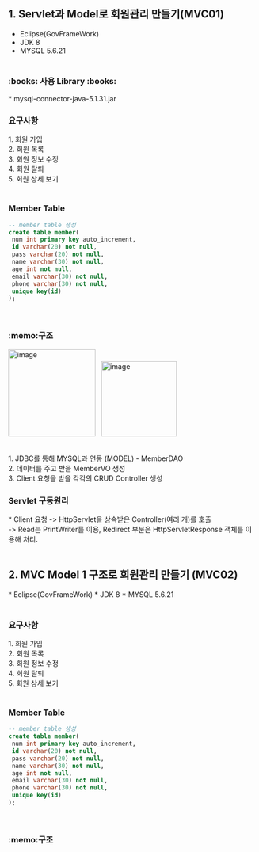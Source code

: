 <h2>1. Servlet과 Model로 회원관리 만들기(MVC01)</h2>

* Eclipse(GovFrameWork)
* JDK 8
* MYSQL 5.6.21
<br><br>

<h3>:books: 사용 Library :books:</h3>
* mysql-connector-java-5.1.31.jar

<h3>요구사항</h3>
1. 회원 가입<br>
2. 회원 목록<br>
3. 회원 정보 수정<br>
4. 회원 탈퇴<br>
5. 회원 상세 보기<br>
<br>

<h3>Member Table</h3>

```sql
-- member table 생성
create table member(
 num int primary key auto_increment,
 id varchar(20) not null,
 pass varchar(20) not null,
 name varchar(30) not null,
 age int not null,
 email varchar(30) not null,
 phone varchar(30) not null,
 unique key(id)
);
```
<br>
<h3>:memo:구조</h3>
<p>
<img width="176" alt="image" src="https://user-images.githubusercontent.com/81161819/156308915-7f9db4ba-6f45-4413-b34b-b911f0c6849d.png">&nbsp&nbsp&nbsp<img width="152" alt="image" src="https://user-images.githubusercontent.com/81161819/156308999-f0804b54-ccfc-40c3-ac83-2b02a441d85a.png">
</p>
<br>
1. JDBC를 통해 MYSQL과 연동 (MODEL) - MemberDAO<br>
2. 데이터를 주고 받을 MemberVO 생성<br>
3. Client 요청을 받을 각각의 CRUD Controller 생성
<br>

<h3>Servlet 구동원리</h3>
* Client 요청 -> HttpServlet을 상속받은 Controller(여러 개)를 호출 <br>
-> Read는 PrintWriter를 이용, Redirect 부분은 HttpServletResponse 객체를 이용해 처리. 
<br><br>
<h2>2. MVC Model 1 구조로 회원관리 만들기 (MVC02)</h2>
* Eclipse(GovFrameWork)
* JDK 8
* MYSQL 5.6.21
<br><br>
<h3>요구사항</h3>
1. 회원 가입<br>
2. 회원 목록<br>
3. 회원 정보 수정<br>
4. 회원 탈퇴<br>
5. 회원 상세 보기<br>
<br>
<h3>Member Table</h3>

```sql
-- member table 생성
create table member(
 num int primary key auto_increment,
 id varchar(20) not null,
 pass varchar(20) not null,
 name varchar(30) not null,
 age int not null,
 email varchar(30) not null,
 phone varchar(30) not null,
 unique key(id)
);
```
<br>
<h3>:memo:구조</h3>
<p>
 
</p>
<br>

